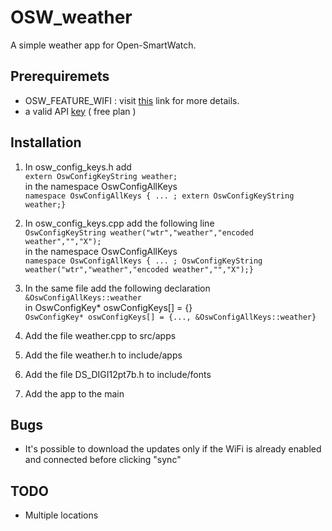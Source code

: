 # OSW_weather
A simple weather app for Open-SmartWatch.

## Prerequiremets
  - OSW_FEATURE_WIFI : visit [this](https://open-smartwatch.github.io/resources/firmware/) link for more details.
  - a valid API [key](https://openweathermap.org/api) ( free plan )
## Installation
1. In osw_config_keys.h add  
  `extern OswConfigKeyString weather;`  
  in the namespace OswConfigAllKeys  
  `namespace OswConfigAllKeys { ... ; extern OswConfigKeyString weather;}`
2. In osw_config_keys.cpp add the following line   
  `OswConfigKeyString weather("wtr","weather","encoded weather","","X");`  
  in the namespace OswConfigAllKeys  
  `namespace OswConfigAllKeys { ... ; OswConfigKeyString weather("wtr","weather","encoded weather","","X");}`
3. In the same file add the following declaration  
  `&OswConfigAllKeys::weather`  
  in OswConfigKey* oswConfigKeys[] = {}  
  `OswConfigKey* oswConfigKeys[] = {..., &OswConfigAllKeys::weather}`
4. Add the file weather.cpp to src/apps
5. Add the file weather.h to include/apps
6. Add the file DS_DIGI12pt7b.h to include/fonts

7. Add the app to the main

## Bugs  
 * It's possible to download the updates only if the WiFi is already enabled and connected before clicking "sync"
## TODO
* Multiple locations 

